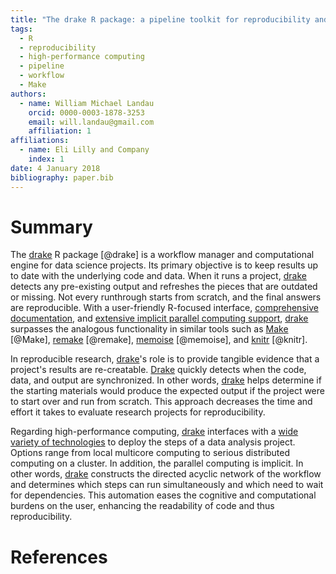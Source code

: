 ```yaml
---
title: "The drake R package: a pipeline toolkit for reproducibility and high-performance computing"
tags:
  - R
  - reproducibility
  - high-performance computing
  - pipeline
  - workflow
  - Make
authors:
  - name: William Michael Landau
    orcid: 0000-0003-1878-3253
    email: will.landau@gmail.com
    affiliation: 1
affiliations:
  - name: Eli Lilly and Company
    index: 1
date: 4 January 2018
bibliography: paper.bib
---
```


# Summary

The [drake](https://github.com/ropensci/drake) R package [@drake] is a workflow manager and computational engine for data science projects. Its primary objective is to keep results up to date with the underlying code and data. When it runs a project, [drake](https://github.com/ropensci/drake) detects any pre-existing output and refreshes the pieces that are outdated or missing. Not every runthrough starts from scratch, and the final answers are reproducible. With a user-friendly R-focused interface, [comprehensive documentation](https://ropensci.github.io/drake), and [extensive implicit parallel computing support](https://github.com/ropensci/drake/blob/master/vignettes/parallelism.Rmd), [drake](https://github.com/ropensci/drake) surpasses the analogous functionality in similar tools such as [Make](www.gnu.org/software/make/) [@Make], [remake](https://github.com/richfitz/remake) [@remake], [memoise](https://github.com/r-lib/memoise) [@memoise], and [knitr](https://github.com/yihui/knitr) [@knitr].

In reproducible research, [drake](https://github.com/ropensci/drake)'s role is to provide tangible evidence that a project's results are re-creatable. [Drake](https://github.com/ropensci/drake) quickly detects when the code, data, and output are synchronized. In other words, [drake](https://github.com/ropensci/drake) helps determine if the starting materials would produce the expected output if the project were to start over and run from scratch. This approach decreases the time and effort it takes to evaluate research projects for reproducibility.

Regarding high-performance computing, [drake](https://github.com/ropensci/drake) interfaces with a [wide variety of technologies](https://github.com/ropensci/drake/blob/master/vignettes/parallelism.Rmd#parallel-backends) to deploy the steps of a data analysis project. Options range from local multicore computing to serious distributed computing on a cluster. In addition, the parallel computing is implicit. In other words, [drake](https://github.com/ropensci/drake) constructs the directed acyclic network of the workflow and determines which steps can run simultaneously and which need to wait for dependencies. This automation eases the cognitive and computational burdens on the user, enhancing the readability of code and thus reproducibility.

# References
